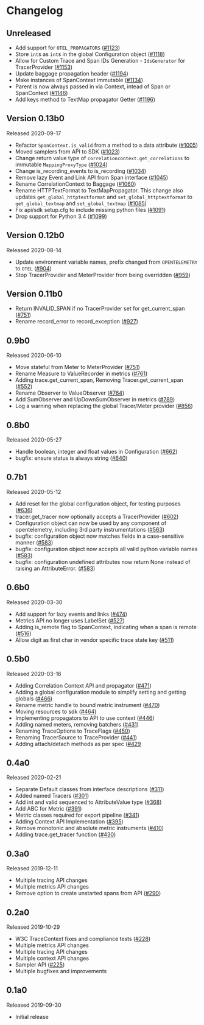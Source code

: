 # Changelog

## Unreleased

- Add support for `OTEL_PROPAGATORS`
  ([#1123](https://github.com/open-telemetry/opentelemetry-python/pull/1123))
- Store `int`s as `int`s in the global Configuration object
  ([#1118](https://github.com/open-telemetry/opentelemetry-python/pull/1118))
- Allow for Custom Trace and Span IDs Generation - `IdsGenerator` for TracerProvider
  ([#1153](https://github.com/open-telemetry/opentelemetry-python/pull/1153))
- Update baggage propagation header
  ([#1194](https://github.com/open-telemetry/opentelemetry-python/pull/1194))
- Make instances of SpanContext immutable
  ([#1134](https://github.com/open-telemetry/opentelemetry-python/pull/1134))
- Parent is now always passed in via Context, intead of Span or SpanContext
  ([#1146](https://github.com/open-telemetry/opentelemetry-python/pull/1146))
- Add keys method to TextMap propagator Getter
  ([#1196](https://github.com/open-telemetry/opentelemetry-python/issues/1196))

## Version 0.13b0

Released 2020-09-17

- Refactor `SpanContext.is_valid` from a method to a data attribute
  ([#1005](https://github.com/open-telemetry/opentelemetry-python/pull/1005))
- Moved samplers from API to SDK
  ([#1023](https://github.com/open-telemetry/opentelemetry-python/pull/1023))
- Change return value type of `correlationcontext.get_correlations` to immutable `MappingProxyType`
  ([#1024](https://github.com/open-telemetry/opentelemetry-python/pull/1024))
- Change is_recording_events to is_recording
  ([#1034](https://github.com/open-telemetry/opentelemetry-python/pull/1034))
- Remove lazy Event and Link API from Span interface
  ([#1045](https://github.com/open-telemetry/opentelemetry-python/pull/1045))
- Rename CorrelationContext to Baggage
  ([#1060](https://github.com/open-telemetry/opentelemetry-python/pull/1060))
- Rename HTTPTextFormat to TextMapPropagator. This change also updates `get_global_httptextformat` and
  `set_global_httptextformat` to `get_global_textmap` and `set_global_textmap`
  ([#1085](https://github.com/open-telemetry/opentelemetry-python/pull/1085))
- Fix api/sdk setup.cfg to include missing python files
  ([#1091](https://github.com/open-telemetry/opentelemetry-python/pull/1091))
- Drop support for Python 3.4
  ([#1099](https://github.com/open-telemetry/opentelemetry-python/pull/1099))

## Version 0.12b0

Released 2020-08-14

- Update environment variable names, prefix changed from `OPENTELEMETRY` to `OTEL`
  ([#904](https://github.com/open-telemetry/opentelemetry-python/pull/904))
- Stop TracerProvider and MeterProvider from being overridden
  ([#959](https://github.com/open-telemetry/opentelemetry-python/pull/959))

## Version 0.11b0

- Return INVALID_SPAN if no TracerProvider set for get_current_span
  ([#751](https://github.com/open-telemetry/opentelemetry-python/pull/751))
- Rename record_error to record_exception
  ([#927](https://github.com/open-telemetry/opentelemetry-python/pull/927))

## 0.9b0

Released 2020-06-10

- Move stateful from Meter to MeterProvider
  ([#751](https://github.com/open-telemetry/opentelemetry-python/pull/751))
- Rename Measure to ValueRecorder in metrics
  ([#761](https://github.com/open-telemetry/opentelemetry-python/pull/761))
- Adding trace.get_current_span, Removing Tracer.get_current_span
  ([#552](https://github.com/open-telemetry/opentelemetry-python/pull/552))
- Rename Observer to ValueObserver
  ([#764](https://github.com/open-telemetry/opentelemetry-python/pull/764))
- Add SumObserver and UpDownSumObserver in metrics
  ([#789](https://github.com/open-telemetry/opentelemetry-python/pull/789))
- Log a warning when replacing the global Tracer/Meter provider
  ([#856](https://github.com/open-telemetry/opentelemetry-python/pull/856))

## 0.8b0

Released 2020-05-27

- Handle boolean, integer and float values in Configuration
  ([#662](https://github.com/open-telemetry/opentelemetry-python/pull/662))
- bugfix: ensure status is always string
  ([#640](https://github.com/open-telemetry/opentelemetry-python/pull/640))

## 0.7b1

Released 2020-05-12

- Add reset for the global configuration object, for testing purposes
  ([#636](https://github.com/open-telemetry/opentelemetry-python/pull/636))
- tracer.get_tracer now optionally accepts a TracerProvider
  ([#602](https://github.com/open-telemetry/opentelemetry-python/pull/602))
- Configuration object can now be used by any component of opentelemetry,
  including 3rd party instrumentations
  ([#563](https://github.com/open-telemetry/opentelemetry-python/pull/563))
- bugfix: configuration object now matches fields in a case-sensitive manner
  ([#583](https://github.com/open-telemetry/opentelemetry-python/pull/583))
- bugfix: configuration object now accepts all valid python variable names
  ([#583](https://github.com/open-telemetry/opentelemetry-python/pull/583))
- bugfix: configuration undefined attributes now return None instead of raising
  an AttributeError.
  ([#583](https://github.com/open-telemetry/opentelemetry-python/pull/583))

## 0.6b0

Released 2020-03-30

- Add support for lazy events and links
  ([#474](https://github.com/open-telemetry/opentelemetry-python/pull/474))
- Metrics API no longer uses LabelSet
  ([#527](https://github.com/open-telemetry/opentelemetry-python/pull/527))
- Adding is_remote flag to SpanContext, indicating when a span is remote
  ([#516](https://github.com/open-telemetry/opentelemetry-python/pull/516))
- Allow digit as first char in vendor specific trace state key
  ([#511](https://github.com/open-telemetry/opentelemetry-python/pull/511))

## 0.5b0

Released 2020-03-16

- Adding Correlation Context API and propagator
  ([#471](https://github.com/open-telemetry/opentelemetry-python/pull/471))
- Adding a global configuration module to simplify setting and getting globals
  ([#466](https://github.com/open-telemetry/opentelemetry-python/pull/466))
- Rename metric handle to bound metric instrument
  ([#470](https://github.com/open-telemetry/opentelemetry-python/pull/470))
- Moving resources to sdk
  ([#464](https://github.com/open-telemetry/opentelemetry-python/pull/464))
- Implementing propagators to API to use context
  ([#446](https://github.com/open-telemetry/opentelemetry-python/pull/446))
- Adding named meters, removing batchers
  ([#431](https://github.com/open-telemetry/opentelemetry-python/pull/431))
- Renaming TraceOptions to TraceFlags
  ([#450](https://github.com/open-telemetry/opentelemetry-python/pull/450))
- Renaming TracerSource to TraceProvider
  ([#441](https://github.com/open-telemetry/opentelemetry-python/pull/441))
- Adding attach/detach methods as per spec
  ([#429](https://github.com/open-telemetry/opentelemetry-python/pull/450)

## 0.4a0

Released 2020-02-21

- Separate Default classes from interface descriptions
  ([#311](https://github.com/open-telemetry/opentelemetry-python/pull/311))
- Added named Tracers
  ([#301](https://github.com/open-telemetry/opentelemetry-python/pull/301))
- Add int and valid sequenced to AttributeValue type
  ([#368](https://github.com/open-telemetry/opentelemetry-python/pull/368))
- Add ABC for Metric
  ([#391](https://github.com/open-telemetry/opentelemetry-python/pull/391))
- Metric classes required for export pipeline
  ([#341](https://github.com/open-telemetry/opentelemetry-python/pull/341))
- Adding Context API Implementation
  ([#395](https://github.com/open-telemetry/opentelemetry-python/pull/395))
- Remove monotonic and absolute metric instruments
  ([#410](https://github.com/open-telemetry/opentelemetry-python/pull/410))
- Adding trace.get_tracer function
  ([#430](https://github.com/open-telemetry/opentelemetry-python/pull/430))

## 0.3a0

Released 2019-12-11

- Multiple tracing API changes
- Multiple metrics API changes
- Remove option to create unstarted spans from API
  ([#290](https://github.com/open-telemetry/opentelemetry-python/pull/290))

## 0.2a0

Released 2019-10-29

- W3C TraceContext fixes and compliance tests
  ([#228](https://github.com/open-telemetry/opentelemetry-python/pull/228))
- Multiple metrics API changes
- Multiple tracing API changes
- Multiple context API changes
- Sampler API
  ([#225](https://github.com/open-telemetry/opentelemetry-python/pull/225))
- Multiple bugfixes and improvements

## 0.1a0

Released 2019-09-30

- Initial release
